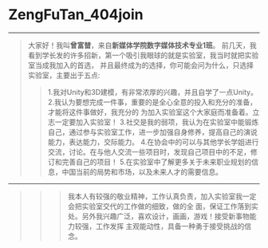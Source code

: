 # ZengFuTan_404join
-------------
>大家好！我叫**曾富榃**，来自**新媒体学院数字媒体技术专业1班**。
前几天，我看到学长发的许多招新，第一个吸引我眼球的就是实验室，我当时就把实验室当成我加入的首选，
并且最终成为的选择，你可能会问为什么，只选择实验室，主要出于五点:
>>1.我对Unity和3D建模，有非常浓厚的兴趣，并且自学了一点Unity。
2.我认为要想完成一件事，重要的是全心全意的投入和充分的准备，才能将这件事做好，我充分的
为加入实验室这个大家庭而准备着。立志一定要加入实验室！
3.社交是我的弱项，我认为在实验室中能锻炼自己，通过参与实验室工作，进一步加强自身修养，提高自己的演说能力，表达能力，交际能力。
4.在协会中的可以与其他学长学姐进行交流，讨论。在与他人交流一些项目时，发现自己项目中的不足，修订和完善自己的项目！
5.在实验室中了解更多关于未来职业规划的信息，中国当前的局势和市场，以及未来人才的需要信息。
---------------
>>>我本人有较强的敬业精神，工作认真负责，加入实验室我一定会把实验室交代的工作做的细致，做的全
面，保证工作落到实处。另外我兴趣广泛，喜欢设计，画画，游戏！接受新事物能力较强，工作发挥
主观能动性，具备一种勇于接受挑战的信念。
